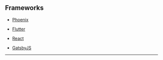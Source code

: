 
## Frameworks

* [Phoenix](./phoenix/README.md)

* [Flutter](./flutter/README.md)

* [React](./react/README.md)

* [GatsbyJS](./gatsbyjs/README.md)

---
